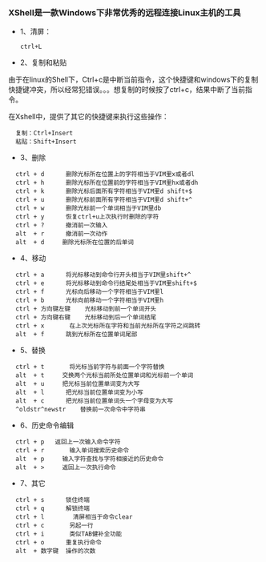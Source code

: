 ### XShell是一款Windows下非常优秀的远程连接Linux主机的工具
* 1、清屏：

      ctrl+L
* 2、复制和粘贴

由于在linux的Shell下，Ctrl+c是中断当前指令，这个快捷键和windows下的复制快捷键冲突，所以经常犯错误。。。想复制的时候按了ctrl+c，结果中断了当前指令。

在Xshell中，提供了其它的快捷键来执行这些操作：
````
  复制：Ctrl+Insert
  粘贴：Shift+Insert
````
* 3、删除
````
  ctrl + d      删除光标所在位置上的字符相当于VIM里x或者dl
  ctrl + h      删除光标所在位置前的字符相当于VIM里hx或者dh
  ctrl + k      删除光标后面所有字符相当于VIM里d shift+$
  ctrl + u      删除光标前面所有字符相当于VIM里d shift+^
  ctrl + w      删除光标前一个单词相当于VIM里db
  ctrl + y      恢复ctrl+u上次执行时删除的字符
  ctrl + ?      撤消前一次输入
  alt  + r      撤消前一次动作
  alt  + d     删除光标所在位置的后单词
````
* 4、移动
````
  ctrl + a      将光标移动到命令行开头相当于VIM里shift+^
  ctrl + e      将光标移动到命令行结尾处相当于VIM里shift+$
  ctrl + f      光标向后移动一个字符相当于VIM里l
  ctrl + b      光标向前移动一个字符相当于VIM里h
  ctrl + 方向键左键    光标移动到前一个单词开头
  ctrl + 方向键右键    光标移动到后一个单词结尾
  ctrl + x       在上次光标所在字符和当前光标所在字符之间跳转
  alt  + f      跳到光标所在位置单词尾部
````

* 5、替换
````
  ctrl + t       将光标当前字符与前面一个字符替换
  alt  + t     交换两个光标当前所处位置单词和光标前一个单词
  alt  + u     把光标当前位置单词变为大写
  alt  + l      把光标当前位置单词变为小写
  alt  + c      把光标当前位置单词头一个字母变为大写
  ^oldstr^newstr    替换前一次命令中字符串   
````
* 6、历史命令编辑
````
  ctrl + p   返回上一次输入命令字符
  ctrl + r       输入单词搜索历史命令
  alt  + p     输入字符查找与字符相接近的历史命令
  alt  + >     返回上一次执行命令
````
* 7、其它
````
  ctrl + s      锁住终端
  ctrl + q      解锁终端
  ctrl + l        清屏相当于命令clear
  ctrl + c       另起一行
  ctrl + i       类似TAB健补全功能
  ctrl + o      重复执行命令
  alt  + 数字键  操作的次数
````
